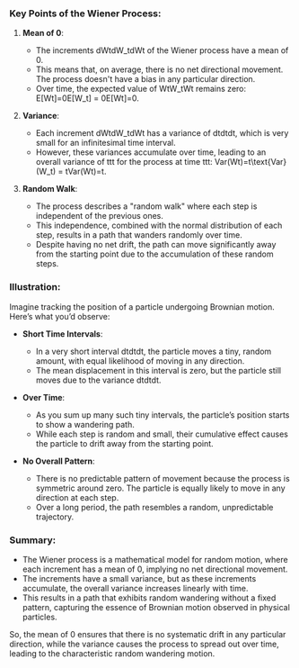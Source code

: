 ### Key Points of the Wiener Process:

1. **Mean of 0**:
    
    - The increments dWtdW_tdWt​ of the Wiener process have a mean of 0.
    - This means that, on average, there is no net directional movement. The process doesn't have a bias in any particular direction.
    - Over time, the expected value of WtW_tWt​ remains zero: E[Wt]=0E[W_t] = 0E[Wt​]=0.
2. **Variance**:
    
    - Each increment dWtdW_tdWt​ has a variance of dtdtdt, which is very small for an infinitesimal time interval.
    - However, these variances accumulate over time, leading to an overall variance of ttt for the process at time ttt: Var(Wt)=t\text{Var}(W_t) = tVar(Wt​)=t.
3. **Random Walk**:
    
    - The process describes a "random walk" where each step is independent of the previous ones.
    - This independence, combined with the normal distribution of each step, results in a path that wanders randomly over time.
    - Despite having no net drift, the path can move significantly away from the starting point due to the accumulation of these random steps.

### Illustration:

Imagine tracking the position of a particle undergoing Brownian motion. Here’s what you’d observe:

- **Short Time Intervals**:
    
    - In a very short interval dtdtdt, the particle moves a tiny, random amount, with equal likelihood of moving in any direction.
    - The mean displacement in this interval is zero, but the particle still moves due to the variance dtdtdt.
- **Over Time**:
    
    - As you sum up many such tiny intervals, the particle’s position starts to show a wandering path.
    - While each step is random and small, their cumulative effect causes the particle to drift away from the starting point.
- **No Overall Pattern**:
    
    - There is no predictable pattern of movement because the process is symmetric around zero. The particle is equally likely to move in any direction at each step.
    - Over a long period, the path resembles a random, unpredictable trajectory.

### Summary:

- The Wiener process is a mathematical model for random motion, where each increment has a mean of 0, implying no net directional movement.
- The increments have a small variance, but as these increments accumulate, the overall variance increases linearly with time.
- This results in a path that exhibits random wandering without a fixed pattern, capturing the essence of Brownian motion observed in physical particles.

So, the mean of 0 ensures that there is no systematic drift in any particular direction, while the variance causes the process to spread out over time, leading to the characteristic random wandering motion.